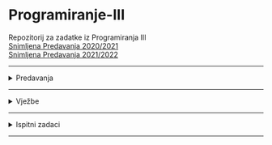# Programiranje-III
Repozitorij za zadatke iz Programiranja III
</br>
[Snimljena Predavanja 2020/2021](https://www.youtube.com/watch?v=tnpxdGQKKF0&list=PLJCjqoTZy0H-ELJL4GxKjSKCy8cp2xNNh)
<br>
[Snimljena Predavanja 2021/2022](https://www.youtube.com/watch?v=HbkETQVcAEc&list=PL2dH2rssdMKqx2H9UBei4z6o89KFtl8OL)
<hr>

<details>
  <summary>Predavanja</summary>
<br>
<ul>

<li><a href=""> Predavanje 1 </a>(05.10.2021)</li>
<li><a href=""> Predavanje 2 </a>(12.10.2021)</li>
<li><a href=""> Predavanje 3 </a>(19.10.2021)</li>
<li><a href=""> Predavanje 4 </a>(26.10.2021)</li>
  </ul>
</details>
<hr>


<details>
  <summary>Vježbe</summary>
<br>
<ul>

<li><a href="">Vježba 1</a> (14.10.2021)</li>
<li><a href="">Vježba 2</a> (21.10.2021)</li>
<li><a href="">Vježba 3</a> (28.10.2021)</li>
  </ul>
</details>
<hr>

<details>
  <summary>Ispitni zadaci</summary>
<br>
<ul>

<li><a href="">Ispit</a></li>
  </ul>
</details>
<hr>


